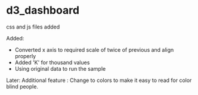# d3_dashboard
css and js files added

Added:
- Converted x axis to required scale of twice of previous and align properly
- Added 'K' for thousand values
- Using original data to run the sample

Later:
Additional feature : Change to colors to make it easy to read for color blind people.


